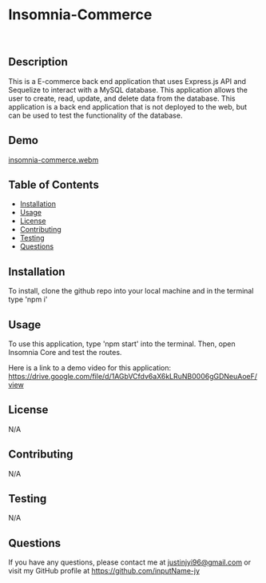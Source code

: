 # Insomnia-Commerce
<br>
  
  ## Description
  This is a E-commerce back end application that uses Express.js API and Sequelize to interact with a MySQL database. This application allows the user to create, read, update, and delete data from the database. This application is a back end application that is not deployed to the web, but can be used to test the functionality of the database.

  ## Demo
  [insomnia-commerce.webm](https://user-images.githubusercontent.com/118019526/219828488-af2b625a-ff3e-4da3-9597-f4c4cbda987c.webm)


  ## Table of Contents
  - [Installation](#installation)
  - [Usage](#usage)
  - [License](#license)
  - [Contributing](#contributing)
  - [Testing](#testing)
  - [Questions](#questions)

  ## Installation
  To install, clone the github repo into your local machine and in the terminal type 'npm i'

  ## Usage
  To use this application, type 'npm start' into the terminal.
  Then, open Insomnia Core and test the routes.

  Here is a link to a demo video for this application:
  https://drive.google.com/file/d/1AGbVCfdv6aX6kLRuNB0006gGDNeuAoeF/view
  

  ## License
  N/A

  ## Contributing
  N/A

  ## Testing
  N/A

  ## Questions
  If you have any questions, please contact me at [justinjyi96@gmail.com](mailto:justinjyi96@gmail.com)
  or visit my GitHub profile at https://github.com/inputName-jy
